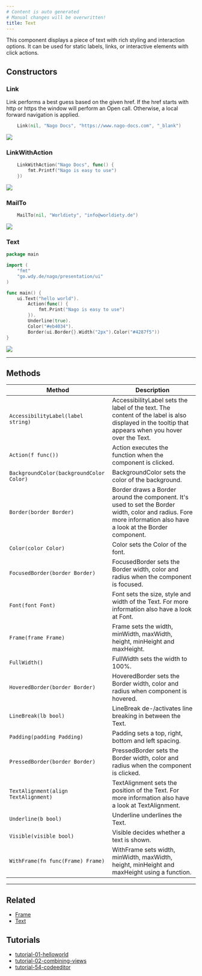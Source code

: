 ```yaml
---
# Content is auto generated
# Manual changes will be overwritten!
title: Text
---
```

This component displays a piece of text with rich styling and interaction options. It can be used for static labels, links, or interactive elements with click actions.

## Constructors
### Link
Link performs a best guess based on the given href. If the href starts with http or https
the window will perform an Open call. Otherwise, a local forward navigation is applied.
```go
	Link(nil, "Nago Docs", "https://www.nago-docs.com", "_blank")
```

![](/images/components/basic/text/link-example.png)

### LinkWithAction
```go
	LinkWithAction("Nago Docs", func() {
		fmt.Printf("Nago is easy to use")
	})
```

![](/images/components/basic/text/link-example.png)

### MailTo
```go
	MailTo(nil, "Worldiety", "info@worldiety.de")
```

![](/images/components/basic/text/mail-to-example.png)

### Text
```go
package main

import (
	"fmt"
	"go.wdy.de/nago/presentation/ui"
)

func main() {
	ui.Text("hello world").
		Action(func() {
			fmt.Print("Nago is easy to use")
		}).
		Underline(true).
		Color("#eb4034").
		Border(ui.Border{}.Width("2px").Color("#4287f5"))
}

```

![](/images/components/basic/text/text-with-methods-example.png)

---
## Methods
| Method | Description |
|--------| ------------|
| `AccessibilityLabel(label string)` | AccessibilityLabel sets the label of the text. The content of the label is also displayed in the tooltip that appears when you hover over the Text. |
| `Action(f func())` | Action executes the function when the component is clicked. |
| `BackgroundColor(backgroundColor Color)` | BackgroundColor sets the color of the background. |
| `Border(border Border)` | Border draws a Border around the component. It's used to set the Border width, color and radius. Fore more information also have a look at the Border component. |
| `Color(color Color)` | Color sets the Color of the font. |
| `FocusedBorder(border Border)` | FocusedBorder sets the Border width, color and radius when the component is focused. |
| `Font(font Font)` | Font sets the size, style and width of the Text. For more information also have a look at Font. |
| `Frame(frame Frame)` | Frame sets the width, minWidth, maxWidth, height, minHeight and maxHeight. |
| `FullWidth()` | FullWidth sets the width to 100%. |
| `HoveredBorder(border Border)` | HoveredBorder sets the Border width, color and radius when component is hovered. |
| `LineBreak(lb bool)` | LineBreak de-/activates line breaking in between the Text. |
| `Padding(padding Padding)` | Padding sets a top, right, bottom and left spacing. |
| `PressedBorder(border Border)` | PressedBorder sets the Border width, color and radius when the component is clicked. |
| `TextAlignment(align TextAlignment)` | TextAlignment sets the position of the Text. For more information also have a look at TextAlignment. |
| `Underline(b bool)` | Underline underlines the Text. |
| `Visible(visible bool)` | Visible decides whether a text is shown. |
| `WithFrame(fn func(Frame) Frame)` | WithFrame sets width, minWidth, maxWidth, height, minHeight and maxHeight using a function. |
---
## Related

- [Frame](../../layout/frame/)
- [Text](../../basic/text/)

## Tutorials
- [tutorial-01-helloworld](../../../examples/tutorial-01-helloworld)
- [tutorial-02-combining-views](../../../examples/tutorial-02-combining-views)
- [tutorial-54-codeeditor](../../../examples/tutorial-54-codeeditor)

